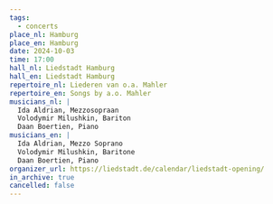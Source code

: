 ```yaml
---
tags:
  - concerts
place_nl: Hamburg
place_en: Hamburg
date: 2024-10-03
time: 17:00
hall_nl: Liedstadt Hamburg
hall_en: Liedstadt Hamburg
repertoire_nl: Liederen van o.a. Mahler
repertoire_en: Songs by a.o. Mahler
musicians_nl: |
  Ida Aldrian, Mezzosopraan
  Volodymir Milushkin, Bariton
  Daan Boertien, Piano
musicians_en: |
  Ida Aldrian, Mezzo Soprano
  Volodymir Milushkin, Baritone
  Daan Boertien, Piano
organizer_url: https://liedstadt.de/calendar/liedstadt-opening/
in_archive: true
cancelled: false
---
```

